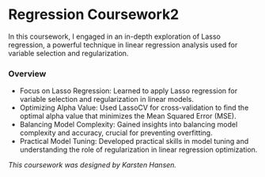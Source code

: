 # Regression Coursework2
In this coursework, I engaged in an in-depth exploration of Lasso regression, a powerful technique in linear regression analysis used for variable selection and regularization.
### Overview
- Focus on Lasso Regression: Learned to apply Lasso regression for variable selection and regularization in linear models.
- Optimizing Alpha Value: Used LassoCV for cross-validation to find the optimal alpha value that minimizes the Mean Squared Error (MSE).
- Balancing Model Complexity: Gained insights into balancing model complexity and accuracy, crucial for preventing overfitting.
- Practical Model Tuning: Developed practical skills in model tuning and understanding the role of regularization in linear regression optimization.

_This coursework was designed by Karsten Hansen._
